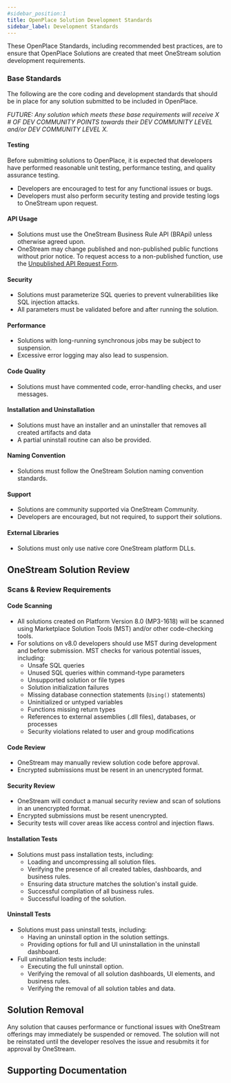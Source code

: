 ```yaml
---
#sidebar_position:1
title: OpenPlace Solution Development Standards
sidebar_label: Development Standards
---
```


These OpenPlace Standards, including recommended best practices, are to ensure that OpenPlace Solutions are created that meet OneStream solution development requirements.

### Base Standards

The following are the core coding and development standards that should be in place for any solution submitted to be included in OpenPlace.

_FUTURE: Any solution which meets these base requirements will receive X # OF DEV COMMUNITY POINTS towards their DEV COMMUNITY LEVEL and/or DEV COMMUNITY LEVEL X._

#### Testing

Before submitting solutions to OpenPlace, it is expected that developers have performed reasonable unit testing, performance testing, and quality assurance testing.

- Developers are encouraged to test for any functional issues or bugs.
- Developers must also perform security testing and provide testing logs to OneStream upon request.

#### API Usage

- Solutions must use the OneStream Business Rule API (BRApi) unless otherwise agreed upon.
- OneStream may change published and non-published public functions without prior notice. To request access to a non-published function, use the [Unpublished API Request Form](https://forms.office.com/r/pt6YfpyS6C).

#### Security

- Solutions must parameterize SQL queries to prevent vulnerabilities like SQL injection attacks.
- All parameters must be validated before and after running the solution.

#### Performance

- Solutions with long-running synchronous jobs may be subject to suspension.
- Excessive error logging may also lead to suspension.

#### Code Quality

- Solutions must have commented code, error-handling checks, and user messages.

#### Installation and Uninstallation

- Solutions must have an installer and an uninstaller that removes all created artifacts and data
- A partial uninstall routine can also be provided.

#### Naming Convention

- Solutions must follow the OneStream Solution naming convention standards.

#### Support

- Solutions are community supported via OneStream Community.
- Developers are encouraged, but not required, to support their solutions.

#### External Libraries

- Solutions must only use native core OneStream platform DLLs.

## OneStream Solution Review

### Scans & Review Requirements

#### Code Scanning

- All solutions created on Platform Version 8.0 (MP3-1618) will be scanned using Marketplace Solution Tools (MST) and/or other code-checking tools. 
- For solutions on v8.0 developers should use MST during development and before submission. MST checks for various potential issues, including:
  - Unsafe SQL queries
  - Unused SQL queries within command-type parameters
  - Unsupported solution or file types
  - Solution initialization failures
  - Missing database connection statements (`Using()` statements)
  - Uninitialized or untyped variables
  - Functions missing return types
  - References to external assemblies (.dll files), databases, or processes
  - Security violations related to user and group modifications

#### Code Review

- OneStream may manually review solution code before approval.
- Encrypted submissions must be resent in an unencrypted format.

#### Security Review

- OneStream will conduct a manual security review and scan of solutions in an unencrypted format.
- Encrypted submissions must be resent unencrypted.
- Security tests will cover areas like access control and injection flaws.

#### Installation Tests

- Solutions must pass installation tests, including:
  - Loading and uncompressing all solution files.
  - Verifying the presence of all created tables, dashboards, and business rules.
  - Ensuring data structure matches the solution's install guide.
  - Successful compilation of all business rules.
  - Successful loading of the solution.

#### Uninstall Tests

- Solutions must pass uninstall tests, including:
  - Having an uninstall option in the solution settings.
  - Providing options for full and UI uninstallation in the uninstall dashboard.
- Full uninstallation tests include:
  - Executing the full uninstall option.
  - Verifying the removal of all solution dashboards, UI elements, and business rules.
  - Verifying the removal of all solution tables and data.

## Solution Removal

Any solution that causes performance or functional issues with OneStream offerings may immediately be suspended or removed. The solution will not be reinstated until the developer resolves the issue and resubmits it for approval by OneStream.

## Supporting Documentation
